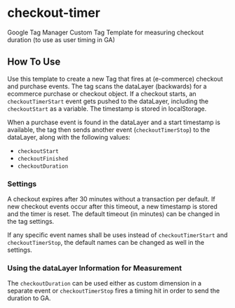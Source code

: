 # checkout-timer
Google Tag Manager Custom Tag Template for measuring checkout duration (to use as user timing in GA)

## How To Use
Use this template to create a new Tag that fires at (e-commerce) checkout and purchase events. The tag scans the dataLayer (backwards) for a ecommerce purchase or checkout object. 
If a checkout starts, an ```checkoutTimerStart``` event gets pushed to the dataLayer, including the ```checkoutStart``` as a variable. The timestamp is stored in localStorage. 

When a purchase event is found in the dataLayer and a start timestamp is available, the tag then sends another event (```checkoutTimerStop```) to the dataLayer, along with the following values: 

- ```checkoutStart```
- ```checkoutFinished```
- ```checkoutDuration```

### Settings
A checkout expires after 30 minutes without a transaction per default. If new checkout events occur after this timeout, a new timestamp is stored and the timer is reset. The default timeout (in minutes) can be changed in the tag settings. 

If any specific event names shall be uses instead of ```checkoutTimerStart``` and ```checkoutTimerStop```, the default names can be changed as well in the settings.

### Using the dataLayer Information for Measurement 
The ```checkoutDuration``` can be used either as custom dimension in a separate event or ```checkoutTimerStop``` fires a timing hit in order to send the duration to GA.   
